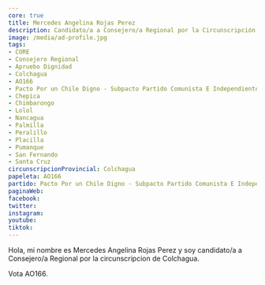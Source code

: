 ```yaml
---
core: true
title: Mercedes Angelina Rojas Perez
description: Candidato/a a Consejero/a Regional por la Circunscripción de Colchagua
image: /media/ad-profile.jpg
tags:
- CORE
- Consejero Regional
- Apruebo Dignidad
- Colchagua
- AO166
- Pacto Por un Chile Digno - Subpacto Partido Comunista E Independientes - Independientes
- Chepica
- Chimbarongo
- Lolol
- Nancagua
- Palmilla
- Peralillo
- Placilla
- Pumanque
- San Fernando
- Santa Cruz
circunscripcionProvincial: Colchagua
papeleta: AO166
partido: Pacto Por un Chile Digno - Subpacto Partido Comunista E Independientes - Independientes
paginaWeb:
facebook:
twitter:
instagram:
youtube:
tiktok:
---
```

Hola, mi nombre es Mercedes Angelina Rojas Perez y soy candidato/a a Consejero/a Regional por la circunscripcion de Colchagua.

Vota AO166.